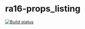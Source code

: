 # ra16-props_listing

[![Build status](https://ci.appveyor.com/api/projects/status/x4018n4e59rek044?svg=true)](https://ci.appveyor.com/project/DmitriyAg1967/ra16-props-listing)